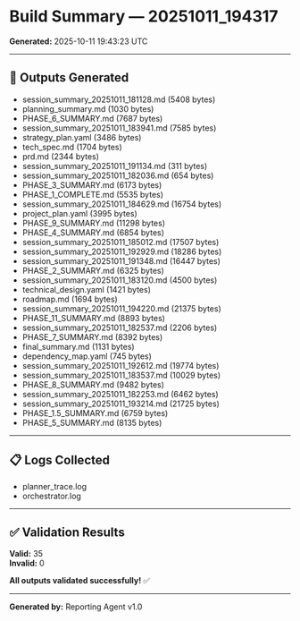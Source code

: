 # Build Summary — 20251011_194317

**Generated:** 2025-10-11 19:43:23 UTC  

---

## 📁 Outputs Generated

- session_summary_20251011_181128.md (5408 bytes)
- planning_summary.md (1030 bytes)
- PHASE_6_SUMMARY.md (7687 bytes)
- session_summary_20251011_183941.md (7585 bytes)
- strategy_plan.yaml (3486 bytes)
- tech_spec.md (1704 bytes)
- prd.md (2344 bytes)
- session_summary_20251011_191134.md (311 bytes)
- session_summary_20251011_182036.md (654 bytes)
- PHASE_3_SUMMARY.md (6173 bytes)
- PHASE_1_COMPLETE.md (5535 bytes)
- session_summary_20251011_184629.md (16754 bytes)
- project_plan.yaml (3995 bytes)
- PHASE_9_SUMMARY.md (11298 bytes)
- PHASE_4_SUMMARY.md (6854 bytes)
- session_summary_20251011_185012.md (17507 bytes)
- session_summary_20251011_192929.md (18286 bytes)
- session_summary_20251011_191348.md (16447 bytes)
- PHASE_2_SUMMARY.md (6325 bytes)
- session_summary_20251011_183120.md (4500 bytes)
- technical_design.yaml (1421 bytes)
- roadmap.md (1694 bytes)
- session_summary_20251011_194220.md (21375 bytes)
- PHASE_11_SUMMARY.md (8893 bytes)
- session_summary_20251011_182537.md (2206 bytes)
- PHASE_7_SUMMARY.md (8392 bytes)
- final_summary.md (1131 bytes)
- dependency_map.yaml (745 bytes)
- session_summary_20251011_192612.md (19774 bytes)
- session_summary_20251011_183537.md (10029 bytes)
- PHASE_8_SUMMARY.md (9482 bytes)
- session_summary_20251011_182253.md (6462 bytes)
- session_summary_20251011_193214.md (21725 bytes)
- PHASE_1.5_SUMMARY.md (6759 bytes)
- PHASE_5_SUMMARY.md (8135 bytes)

---

## 📋 Logs Collected

- planner_trace.log
- orchestrator.log

---

## ✅ Validation Results

**Valid:** 35  
**Invalid:** 0  

**All outputs validated successfully!** ✅

---

**Generated by:** Reporting Agent v1.0  
